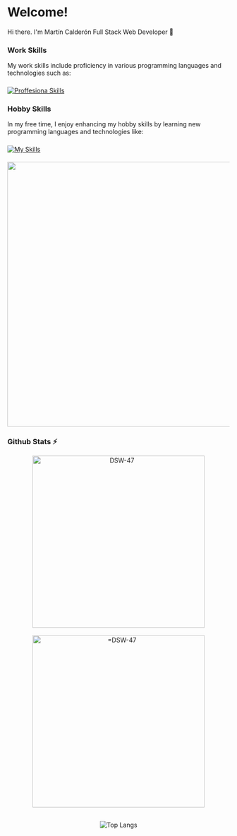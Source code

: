 # Welcome!
Hi there. I'm Martín Calderón Full Stack Web Developer 👋

### Work Skills
My work skills include proficiency in various programming languages and technologies such as:
###
[![Proffesiona Skills](https://skillicons.dev/icons?i=laravel,react,nodejs,vuejs,wordpress,js,php,bootstrap,css,html,mysql,figma,xd,vscode)](https://skillicons.dev)
### Hobby Skills
In my free time, I enjoy enhancing my hobby skills by learning new programming languages and technologies like:
###
[![My Skills](https://skillicons.dev/icons?i=electron,java,cs,cpp,unity)](https://skillicons.dev)
####
<div align=center>
   <a href="https://github.com/DSW-47" title="Go to Source">
      <img align="center" width=600 src="https://raw.githubusercontent.com/DSW-47/DSW-47/main/hello-world.gif" />
    </a>

</div>


### Github Stats ⚡
<p align=center>
  <!-- mi perfil stats de racha-->
<div align=center>
    <a href="https://github.com/DSW-47" title="Go to Source">
      <img align="center" width=390 src="https://github-readme-streak-stats.herokuapp.com/?user=DSW-47&show_icons=true&theme=radical&hide_border=true&pretty=true" alt="DSW-47" />
    </a>
 </div>
<br/>
 <!-- mi perfil commits git con icono github-->
 <div align=center>
  <a href="https://github.com/DSW-47" title="Go to Source">
    <img align="center" width=390 src="https://github-readme-stats.vercel.app/api?username=DSW-47&show_icons=true&theme=radical&hide_border=true&pretty=true&rank_icon=github" alt="=DSW-47" /> 
  </a>
</div>
<br/>
  <div align=center>
    <!-- Languages chart mediano -->
   
![Top Langs](https://github-readme-stats.vercel.app/api/top-langs/?username=DSW-47\&layout=donut-vertical&show_icons=true&theme=radical&hide_border=true&pretty=true)


  </div>
</p>


